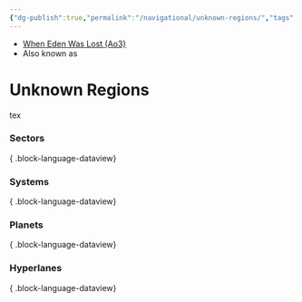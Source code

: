 ```yaml
---
{"dg-publish":true,"permalink":"/navigational/unknown-regions/","tags":["map","region","unfinished"]}
---
```


- [When Eden Was Lost (Ao3)](https://archiveofourown.org/works/19334440/chapters/45992584)
- Also known as
# Unknown Regions
tex

### Sectors

{ .block-language-dataview}
### Systems

{ .block-language-dataview}
### Planets

{ .block-language-dataview}
### Hyperlanes

{ .block-language-dataview}